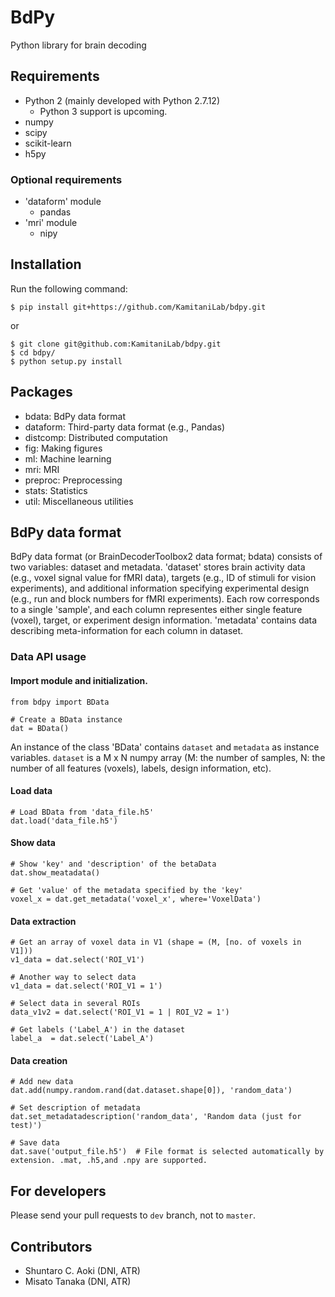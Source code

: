 # BdPy

Python library for brain decoding

## Requirements

- Python 2 (mainly developed with Python 2.7.12)
    - Python 3 support is upcoming.
- numpy
- scipy
- scikit-learn
- h5py

### Optional requirements

- 'dataform' module
    - pandas
- 'mri' module
    - nipy

## Installation

Run the following command:

``` shell
$ pip install git+https://github.com/KamitaniLab/bdpy.git
```

or

``` shell
$ git clone git@github.com:KamitaniLab/bdpy.git
$ cd bdpy/
$ python setup.py install
```

## Packages

- bdata: BdPy data format
- dataform: Third-party data format (e.g., Pandas)
- distcomp: Distributed computation
- fig: Making figures
- ml: Machine learning
- mri: MRI
- preproc: Preprocessing
- stats: Statistics
- util: Miscellaneous utilities

## BdPy data format

BdPy data format (or BrainDecoderToolbox2 data format; bdata) consists of two variables: dataset and metadata. 'dataset' stores brain activity data (e.g., voxel signal value for fMRI data), targets (e.g., ID of stimuli for vision experiments), and additional information specifying experimental design (e.g., run and block numbers for fMRI experiments). Each row corresponds to a single 'sample', and each column representes either single feature (voxel), target, or experiment design information. 'metadata' contains data describing meta-information for each column in dataset.

### Data API usage

#### Import module and initialization.

    from bdpy import BData

    # Create a BData instance
    dat = BData()

An instance of the class 'BData' contains `dataset` and `metadata` as instance variables. `dataset` is a M x N numpy array (M: the number of samples, N: the number of all features (voxels), labels, design information, etc).

#### Load data

    # Load BData from 'data_file.h5'
    dat.load('data_file.h5')

#### Show data

    # Show 'key' and 'description' of the betaData
    dat.show_meatadata()

    # Get 'value' of the metadata specified by the 'key'
    voxel_x = dat.get_metadata('voxel_x', where='VoxelData')

#### Data extraction

    # Get an array of voxel data in V1 (shape = (M, [no. of voxels in V1]))
    v1_data = dat.select('ROI_V1')

    # Another way to select data
    v1_data = dat.select('ROI_V1 = 1')

    # Select data in several ROIs
    data_v1v2 = dat.select('ROI_V1 = 1 | ROI_V2 = 1')

    # Get labels ('Label_A') in the dataset
    label_a  = dat.select('Label_A')

#### Data creation

    # Add new data
    dat.add(numpy.random.rand(dat.dataset.shape[0]), 'random_data')

    # Set description of metadata
    dat.set_metadatadescription('random_data', 'Random data (just for test)')

    # Save data
    dat.save('output_file.h5')  # File format is selected automatically by extension. .mat, .h5,and .npy are supported.

## For developers

Please send your pull requests to `dev` branch, not to `master`.

## Contributors

- Shuntaro C. Aoki (DNI, ATR)
- Misato Tanaka (DNI, ATR)
